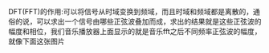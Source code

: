 DFT(FFT)的作用:可以将信号从时域变换到频域，而且时域和频域都是离散的，通俗的说，可以求出一个信号由哪些正弦波叠加而成，求出的结果就是这些正弦波的幅度和相位，我们音乐播放器上面显示的就是音乐fft之后不同频率正弦波的幅度，
就像下面这张图片
